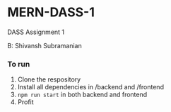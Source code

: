 # MERN-DASS-1
DASS Assignment 1

B: Shivansh Subramanian 

### To run

1) Clone the respository
2) Install all dependencies in /backend and /frontend
3) ```npm run start``` in both backend and frontend
4) Profit
